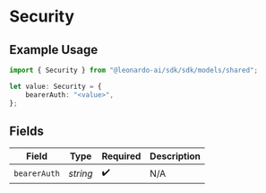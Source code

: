 # Security

## Example Usage

```typescript
import { Security } from "@leonardo-ai/sdk/sdk/models/shared";

let value: Security = {
    bearerAuth: "<value>",
};
```

## Fields

| Field              | Type               | Required           | Description        |
| ------------------ | ------------------ | ------------------ | ------------------ |
| `bearerAuth`       | *string*           | :heavy_check_mark: | N/A                |